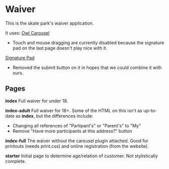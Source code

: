 Waiver
======

This is the skate park's waiver application.

It uses:
[Owl Carousel](https://github.com/OwlFonk/OwlCarousel) 
- Touch and mouse dragging are currently disabled because the signature pad on the last page doesn't play nice with it.

[Signature Pad](https://github.com/szimek/signature_pad)
- Removed the submit button on it in hopes that we could combine it with ours.


## Pages

**index**
Full waiver for under 18.

**index-adult** 
Full waiver for 18+. Some of the HTML on this isn't as up-to-date as **index**, but the differences include:
- Changing all references of "Partipant's" or "Parent's" to "My"
- Remove "Have more participants at this address?" button

**index-full**
The waiver without the carousel plugin attached. Good for printouts (needs print.css) and online registration (from the website).

**starter**
Initial page to determine age/relation of customer. Not stylistically complete.
